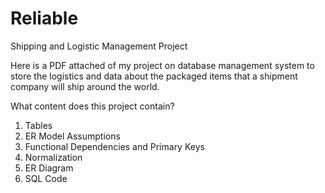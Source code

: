 # Reliable
Shipping and Logistic Management Project

Here is a PDF attached of my project on database management system 
to store the logistics and data about the packaged items that a 
shipment company will ship around the world.

What content does this project contain?
1. Tables
2. ER Model Assumptions
3. Functional Dependencies and Primary Keys
4. Normalization
5. ER Diagram
6. SQL Code
